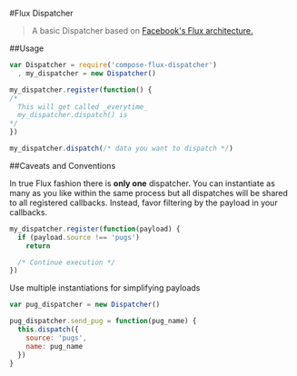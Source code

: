 #Flux Dispatcher
 > A basic Dispatcher based on [Facebook's Flux architecture.](http://facebook.github.io/react/docs/flux-overview.html)

##Usage

```javascript
var Dispatcher = require('compose-flux-dispatcher')
  , my_dispatcher = new Dispatcher()

my_dispatcher.register(function() {
/* 
  This will get called _everytime_ 
  my_dispatcher.dispatch() is 
*/
})

my_dispatcher.dispatch(/* data you want to dispatch */)
```

##Caveats and Conventions

In true Flux fashion there is **only one** dispatcher. You can instantiate as many as you like within the same process but all dispatches will be shared to all registered callbacks. Instead, favor filtering by the payload in your callbacks.

```javascript
my_dispatcher.register(function(payload) {
  if (payload.source !== 'pugs')
    return

  /* Continue execution */
})
```

Use multiple instantiations for simplifying payloads

```javascript
var pug_dispatcher = new Dispatcher()

pug_dispatcher.send_pug = function(pug_name) {
  this.dispatch({
    source: 'pugs',
    name: pug_name
  })
}
```
